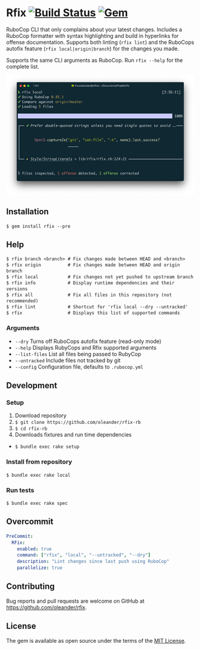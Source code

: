 # Rfix [![Build Status](https://travis-ci.org/oleander/rfix-rb.svg?branch=master)](https://travis-ci.org/oleander/rfix-rb) [![Gem](https://img.shields.io/gem/dt/rfix)](https://rubygems.org/gems/rfix)

RuboCop CLI that only complains about your latest changes. Includes a RuboCop formatter with syntax highlighting and build in hyperlinks for offense documentation. Supports both linting (`rfix lint`) and the RuboCops autofix feature (`rfix local|origin|branch`) for the changes you made.

Supports the same CLI arguments as RuboCop. Run `rfix --help` for the complete list.

![Printscreen](resources/ps.png)

## Installation

``` shell
$ gem install rfix --pre
```

## Help

``` shell
$ rfix branch <branch> # Fix changes made between HEAD and <branch>
$ rfix origin          # Fix changes made between HEAD and origin branch
$ rfix local           # Fix changes not yet pushed to upstream branch
$ rfix info            # Display runtime dependencies and their versions
$ rfix all             # Fix all files in this repository (not recommended)
$ rfix lint            # Shortcut for 'rfix local --dry --untracked'
$ rfix                 # Displays this list of supported commands
```

### Arguments

- `--dry` Turns off RuboCops autofix feature (read-only mode)
- `--help` Displays RubyCops and Rfix supported arguments
- `--list-files` List all files being passed to RubyCop
- `--untracked` Include files not tracked by git
- `--config` Configuration file, defaults to `.rubocop.yml`

## Development

### Setup

1. Download repository
  1. `$ git clone https://github.com/oleander/rfix-rb`
  2. `$ cd rfix-rb`
2. Downloads fixtures and run time dependencies
  - `$ bundle exec rake setup`

### Install from repository

``` shell
$ bundle exec rake local
```

### Run tests

``` shell
$ bundle exec rake spec
```

## Overcommit

``` yaml
PreCommit:
  RFix:
    enabled: true
    command: ["rfix", "local", "--untracked", "--dry"]
    description: "Lint changes since last push using RuboCop"
    parallelize: true
```

## Contributing

Bug reports and pull requests are welcome on GitHub at https://github.com/oleander/rfix.


## License

The gem is available as open source under the terms of the [MIT License](https://opensource.org/licenses/MIT).
